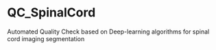 # QC_SpinalCord
Automated Quality Check based on Deep-learning algorithms for spinal cord imaging segmentation
